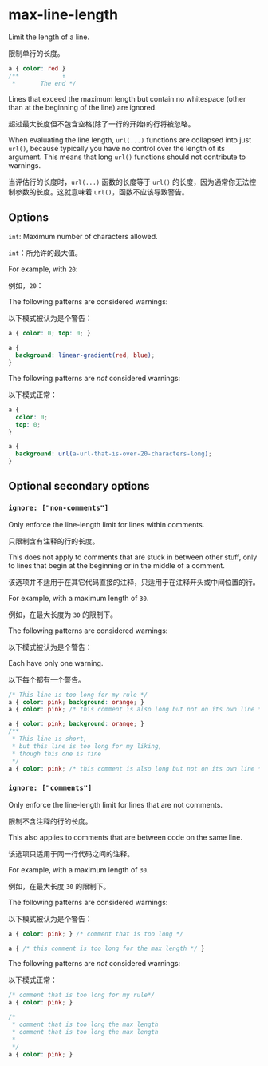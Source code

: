 # max-line-length

Limit the length of a line.

限制单行的长度。

```css
a { color: red }
/**            ↑
 *       The end */
```

Lines that exceed the maximum length but contain no whitespace (other than at the beginning of the line) are ignored.

超过最大长度但不包含空格(除了一行的开始)的行将被忽略。

When evaluating the line length, `url(...)` functions are collapsed into just `url()`, because typically you have no control over the length of its argument. This means that long `url()` functions should not contribute to warnings.

当评估行的长度时，`url(...)` 函数的长度等于 `url()` 的长度，因为通常你无法控制参数的长度。这就意味着 `url()`，函数不应该导致警告。

## Options

`int`: Maximum number of characters allowed.

`int`：所允许的最大值。

For example, with `20`:

例如，`20`：

The following patterns are considered warnings:

以下模式被认为是个警告：

```css
a { color: 0; top: 0; }
```

```css
a {
  background: linear-gradient(red, blue);
}
```

The following patterns are *not* considered warnings:

以下模式正常：

```css
a {
  color: 0;
  top: 0;
}
```

```css
a {
  background: url(a-url-that-is-over-20-characters-long);
}
```

## Optional secondary options

### `ignore: ["non-comments"]`

Only enforce the line-length limit for lines within comments.

只限制含有注释的行的长度。

This does not apply to comments that are stuck in between other stuff, only to lines that begin at the beginning or in the middle of a comment.

该选项并不适用于在其它代码直接的注释，只适用于在注释开头或中间位置的行。

For example, with a maximum length of `30`.

例如，在最大长度为 `30` 的限制下。

The following patterns are considered warnings:

以下模式被认为是个警告：

Each have only one warning.

以下每个都有一个警告。

```css
/* This line is too long for my rule */
a { color: pink; background: orange; }
a { color: pink; /* this comment is also long but not on its own line */ }
```

```css
a { color: pink; background: orange; }
/**
 * This line is short,
 * but this line is too long for my liking,
 * though this one is fine
 */
a { color: pink; /* this comment is also long but not on its own line */ }
```

### `ignore: ["comments"]`

Only enforce the line-length limit for lines that are not comments.

限制不含注释的行的长度。

This also applies to comments that are between code on the same line.

该选项只适用于同一行代码之间的注释。

For example, with a maximum length of `30`.

例如，在最大长度 `30` 的限制下。

The following patterns are considered warnings:

以下模式被认为是个警告：

```css
a { color: pink; } /* comment that is too long */
```

```css
a { /* this comment is too long for the max length */ }
```

The following patterns are *not* considered warnings:

以下模式正常：

```css
/* comment that is too long for my rule*/
a { color: pink; }
```

```css
/*
 * comment that is too long the max length
 * comment that is too long the max length 
 *
 */
a { color: pink; }
```
